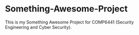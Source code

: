 # Something-Awesome-Project
This is my Something Awesome Project for COMP6441 (Security Engineering and Cyber Security). 
